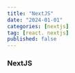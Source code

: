 ```yaml
---
title: "NextJS"
date: "2024-01-01"
categories: [nextjs]
tag: [react. nextjs]
published: false
---
```


### NextJS

